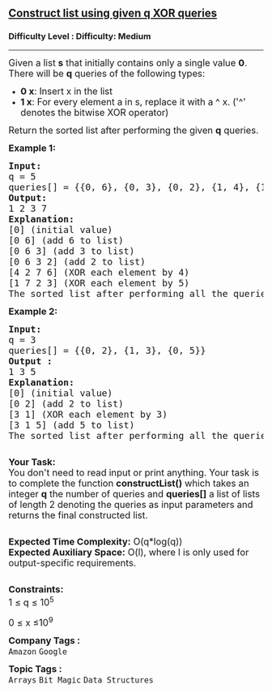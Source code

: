 <h2><a href="https://www.geeksforgeeks.org/problems/construct-list-using-given-q-xor-queries/1?page=1&company=Google&difficulty=Basic,Easy,Medium,Hard&status=unsolved,attempted&sortBy=submissions">Construct list using given q XOR queries</a></h2><h3>Difficulty Level : Difficulty: Medium</h3><hr><div class="problems_problem_content__Xm_eO"><p><span style="font-size: 18px;">Given a list <strong>s</strong> that initially contains only a single value <strong>0</strong>. There will be <strong>q</strong> queries of the following types:</span></p>
<ul>
<li><span style="font-size: 18px;"><strong>0 x</strong>: Insert x in the list</span></li>
<li><span style="font-size: 18px;"><strong>1 x</strong>: For every element a in s, replace it with a ^ x. ('^' denotes the bitwise XOR operator)</span></li>
</ul>
<p><span style="font-size: 18px;">Return the sorted list after performing the given <strong>q</strong>&nbsp;queries.</span></p>
<p><span style="font-size: 18px;"><strong>Example 1:</strong></span></p>
<pre><span style="font-size: 18px;"><strong>Input:
</strong>q = 5
queries[] = {{0, 6}, {0, 3}, {0, 2}, {1, 4}, {1, 5}}
<strong>Output:
</strong>1 2 3 7
<strong>Explanation:</strong>
[0] (initial value)
[0 6] (add 6 to list)
[0 6 3] (add 3 to list)
[0 6 3 2] (add 2 to list)
[4 2 7 6] (XOR each element by 4)
[1 7 2 3] (XOR each element by 5)
The sorted list after performing all the queries is [1 2 3 7]. </span>
</pre>
<div><span style="font-size: 18px;"><strong>Example 2:</strong></span></div>
<pre><span style="font-size: 18px;"><strong>Input:
</strong>q = 3
queries[] = {{0, 2}, {1, 3}, {0, 5}}</span> <span style="font-size: 18px;">
<strong>Output :</strong>
1 3 5</span>
<span style="font-size: 18px;"><strong>Explanation:</strong>
[0] (initial value)
[0 2] (add 2 to list)
[3 1] (XOR each element by 3)
[3 1 5] (add 5 to list)
The sorted list after performing all the queries is [1 3 5].</span>
</pre>
<p><br><span style="font-size: 18px;"><strong>Your Task:&nbsp;&nbsp;</strong><br>You don't need to read input or print anything. Your task is to complete the function <strong>constructList()</strong> which takes an integer <strong>q</strong> the number of queries and <strong>queries[]</strong> a list of lists of length 2 denoting the queries as input parameters and returns the final constructed list.</span></p>
<p><br><span style="font-size: 18px;"><strong>Expected Time Complexity:</strong> O(q*log(q))<br><strong>Expected Auxiliary Space:</strong> O(l), where l is only used for output-specific requirements.</span></p>
<p><br><span style="font-size: 18px;"><strong>Constraints:</strong><br>1 ≤ q ≤ 10<sup>5</sup></span></p>
<p><span style="font-size: 18px; font-family: -apple-system, BlinkMacSystemFont, 'Segoe UI', Roboto, Oxygen, Ubuntu, Cantarell, 'Open Sans', 'Helvetica Neue', sans-serif;">0 </span><span style="font-size: 18px; font-family: -apple-system, BlinkMacSystemFont, 'Segoe UI', Roboto, Oxygen, Ubuntu, Cantarell, 'Open Sans', 'Helvetica Neue', sans-serif;">≤ x </span><span style="font-size: 18px; font-family: -apple-system, BlinkMacSystemFont, 'Segoe UI', Roboto, Oxygen, Ubuntu, Cantarell, 'Open Sans', 'Helvetica Neue', sans-serif;">≤10<sup>9</sup></span></p></div><p><span style=font-size:18px><strong>Company Tags : </strong><br><code>Amazon</code>&nbsp;<code>Google</code>&nbsp;<br><p><span style=font-size:18px><strong>Topic Tags : </strong><br><code>Arrays</code>&nbsp;<code>Bit Magic</code>&nbsp;<code>Data Structures</code>&nbsp;